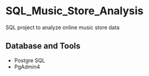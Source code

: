 # SQL_Music_Store_Analysis

SQL project to analyze online music store data


## Database and Tools
* Postgre SQL
* PgAdmin4



